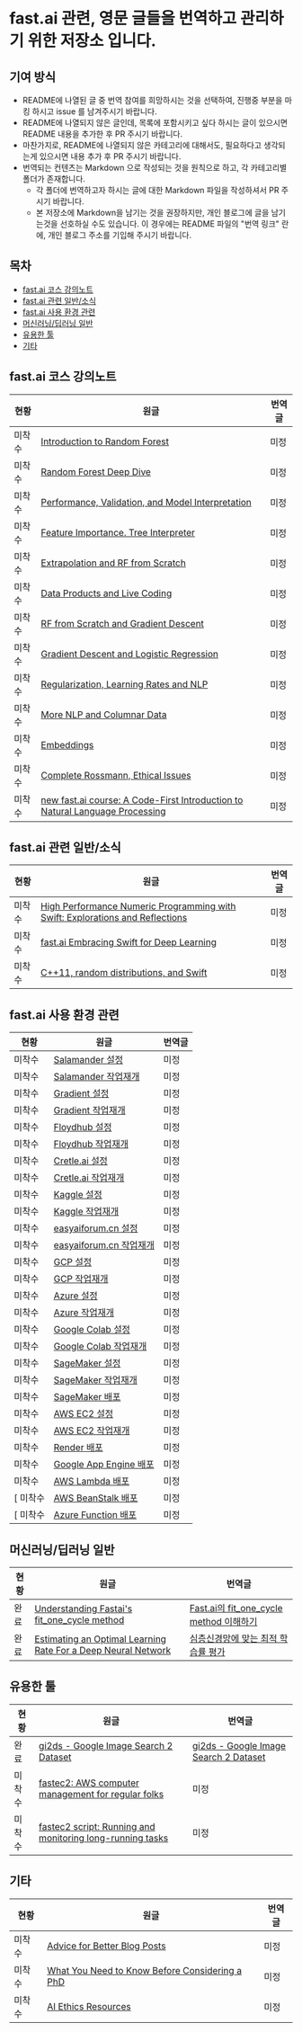 # fast.ai 관련, 영문 글들을 번역하고 관리하기 위한 저장소 입니다.

## 기여 방식

- README에 나열된 글 중 번역 참여를 희망하시는 것을 선택하여, 진행중 부분을 마킹 하시고 issue 를 남겨주시기 바랍니다.
- README에 나열되지 않은 글인데, 목록에 포함시키고 싶다 하시는 글이 있으시면 README 내용을 추가한 후 PR 주시기 바랍니다.
- 마찬가지로, README에 나열되지 않은 카테고리에 대해서도, 필요하다고 생각되는게 있으시면 내용 추가 후 PR 주시기 바랍니다.
- 번역되는 컨텐츠는 Markdown 으로 작성되는 것을 원칙으로 하고, 각 카테고리별 폴더가 존재합니다.
  - 각 폴더에 번역하고자 하시는 글에 대한 Markdown 파일을 작성하셔서 PR 주시기 바랍니다.
  - 본 저장소에 Markdown을 남기는 것을 권장하지만, 개인 블로그에 글을 남기는것을 선호하실 수도 있습니다. 이 경우에는 README 파일의 "번역 링크" 란에, 개인 블로그 주소를 기입해 주시기 바랍니다.

## 목차

- [fast.ai 코스 강의노트](#fastai-course-note)
- [fast.ai 관련 일반/소식](#fastai-common-news)
- [fast.ai 사용 환경 관련](#fastai-environments)
- [머신러닝/딥러닝 일반](#ml-dl-common)
- [유용한 툴](#useful-tools)
- [기타](#others)

<div id="fastai-course-note"></div>

## fast.ai 코스 강의노트

| 현황   | 원글                                                                                                                             | 번역글 |
| ------ | -------------------------------------------------------------------------------------------------------------------------------- | ------ |
| 미착수 | [Introduction to Random Forest](https://medium.com/@hiromi_suenaga/machine-learning-1-lesson-1-84a1dc2b5236)                     | 미정   |
| 미착수 | [Random Forest Deep Dive](https://medium.com/@hiromi_suenaga/machine-learning-1-lesson-2-d9aebd7dd0b0)                           | 미정   |
| 미착수 | [Performance, Validation, and Model Interpretation](https://medium.com/@hiromi_suenaga/machine-learning-1-lesson-3-fa4065d8cb1e) | 미정   |
| 미착수 | [Feature Importance. Tree Interpreter](https://medium.com/@hiromi_suenaga/machine-learning-1-lesson-4-a536f333b20d)              | 미정   |
| 미착수 | [Extrapolation and RF from Scratch](https://medium.com/@hiromi_suenaga/machine-learning-1-lesson-5-df45f0c99618)                 | 미정   |
| 미착수 | [Data Products and Live Coding](https://medium.com/@hiromi_suenaga/machine-learning-1-lesson-6-14bbb8180d49)                     | 미정   |
| 미착수 | [RF from Scratch and Gradient Descent](https://medium.com/@hiromi_suenaga/machine-learning-1-lesson-7-69c50bc5e9af)              | 미정   |
| 미착수 | [Gradient Descent and Logistic Regression](https://medium.com/@hiromi_suenaga/machine-learning-1-lesson-8-fa1a87064a53)          | 미정   |
| 미착수 | [Regularization, Learning Rates and NLP](https://medium.com/@hiromi_suenaga/machine-learning-1-lesson-9-689bbc828fd2)            | 미정   |
| 미착수 | [More NLP and Columnar Data](https://medium.com/@hiromi_suenaga/machine-learning-1-lesson-10-6ff502b2db45)                       | 미정   |
| 미착수 | [Embeddings](https://medium.com/@hiromi_suenaga/machine-learning-1-lesson-11-7564c3c18bbb)                                       | 미정   |
| 미착수 | [Complete Rossmann, Ethical Issues](https://medium.com/@hiromi_suenaga/machine-learning-1-lesson-12-6c2512e005a3)                | 미정   |
| 미착수 | [new fast.ai course: A Code-First Introduction to Natural Language Processing](https://www.fast.ai/2019/07/08/fastai-nlp/) | 미정  |

<div id="fastai-common-news"></div>

## fast.ai 관련 일반/소식

| 현황   | 원글                                                                                                                             | 번역글 |
| ------ | -------------------------------------------------------------------------------------------------------------------------------- | ------ |
| 미착수 | [High Performance Numeric Programming with Swift: Explorations and Reflections](https://www.fast.ai/2019/01/10/swift-numerics/) | 미정 |
| 미착수 | [fast.ai Embracing Swift for Deep Learning](https://www.fast.ai/2019/03/06/fastai-swift/) | 미정  |
| 미착수 | [C++11, random distributions, and Swift](https://www.fast.ai/2019/01/13/swift-random/) | 미정  |

<div id="fastai-environments"></div>

## fast.ai 사용 환경 관련

| 현황   | 원글                                                                                                                             | 번역글 |
| ------ | -------------------------------------------------------------------------------------------------------------------------------- | ------ |
| 미착수 | [Salamander 설정](https://course.fast.ai/start_salamander.html) | 미정 |
| 미착수 | [Salamander 작업재개](https://course.fast.ai/updage_salamander.html) | 미정 |
| 미착수 | [Gradient 설정](https://course.fast.ai/start_gradient.html) | 미정 |
| 미착수 | [Gradient 작업재개](https://course.fast.ai/updage_gradient.html) | 미정 |
| 미착수 | [Floydhub 설정](https://course.fast.ai/start_floydhub.html) | 미정 |
| 미착수 | [Floydhub 작업재개](https://course.fast.ai/updage_floydhub.html) | 미정 |
| 미착수 | [Cretle.ai 설정](https://course.fast.ai/start_crestle.html) | 미정 |
| 미착수 | [Cretle.ai 작업재개](https://course.fast.ai/updage_crestle.html) | 미정 |
| 미착수 | [Kaggle 설정](https://course.fast.ai/start_kaggle.html) | 미정 |
| 미착수 | [Kaggle 작업재개](https://course.fast.ai/updage_kaggle.html) | 미정 |
| 미착수 | [easyaiforum.cn 설정](https://course.fast.ai/start_easyaiforum.html) | 미정 |
| 미착수 | [easyaiforum.cn 작업재개](https://course.fast.ai/updage_easyaiforum.html) | 미정 |
| 미착수 | [GCP 설정](https://course.fast.ai/start_gcp.html) | 미정 |
| 미착수 | [GCP 작업재개](https://course.fast.ai/updage_gcp.html) | 미정 |
| 미착수 | [Azure 설정](https://course.fast.ai/start_azure.html) | 미정 |
| 미착수 | [Azure 작업재개](https://course.fast.ai/updage_azure.html) | 미정 |
| 미착수 | [Google Colab 설정](https://course.fast.ai/start_colab.html) | 미정 |
| 미착수 | [Google Colab 작업재개](https://course.fast.ai/updage_colab.html) | 미정 |
| 미착수 | [SageMaker 설정](https://course.fast.ai/start_sagemaker.html) | 미정 
| 미착수 | [SageMaker 작업재개](https://course.fast.ai/updage_sagemaker.html) | 미정 |
| 미착수 | [SageMaker 배포](https://course.fast.ai/deployment_amzn_sagemaker.html) | 미정 |
| 미착수 | [AWS EC2 설정](https://course.fast.ai/start_aws.html) | 미정 |
| 미착수 | [AWS EC2 작업재개](https://course.fast.ai/update_aws.html) | 미정 |
| 미착수 | [Render 배포](https://course.fast.ai/deployment_render.html) | 미정 |
| 미착수 | [Google App Engine 배포](https://course.fast.ai/deployment_google_app_engine.html) | 미정 | 
| 미착수 | [AWS Lambda 배포](https://course.fast.ai/deployment_aws_lambda.html) | 미정 | 
[ 미착수 | [AWS BeanStalk 배포](https://course.fast.ai/deployment_aws_beanstalk.html) | 미정 | 
[ 미착수 | [Azure Function 배포](https://course.fast.ai/deployment_azure_functions.html) | 미정 |

<div id="ml-dl-common"></div>

## 머신러닝/딥러닝 일반

| 현황 | 원글                                                                                                                                                                    | 번역글                                                                                                                                                     |
| ---- | ----------------------------------------------------------------------------------------------------------------------------------------------------------------------- | ---------------------------------------------------------------------------------------------------------------------------------------------------------- |
| 완료 | [Understanding Fastai's fit_one_cycle method](https://iconof.com/1cycle-learning-rate-policy/)                                                                          | [Fast.ai의 fit_one_cycle method 이해하기](https://github.com/jehyunlee/texts/blob/master/1cycle-learning-rate-policy/text.md)                              |
| 완료 | [Estimating an Optimal Learning Rate For a Deep Neural Network](https://towardsdatascience.com/estimating-optimal-learning-rate-for-a-deep-neural-network-ce32f2556ce0) | [심층신경망에 맞는 최적 학습률 평가](https://github.com/jehyunlee/texts/blob/master/estimating_an_optimal_learning_rate_for_a_deep_neural_network/text.md) |

<div id="useful-tools"></div>

## 유용한 툴

| 현황   | 원글                                                                                                     | 번역글 |
| ------ | -------------------------------------------------------------------------------------------------------- | ------ |
| 완료 | [gi2ds - Google Image Search 2 Dataset](https://github.com/toffebjorkskog/ml-tools/blob/master/gi2ds.md) | [gi2ds - Google Image Search 2 Dataset](https://github.com/fast-ai-kr/ko-translation/blob/master/tools/gi2ds.md)   |
| 미착수 | [fastec2: AWS computer management for regular folks](https://www.fast.ai/2019/02/15/fastec2/) | 미정   |
| 미착수 | [fastec2 script: Running and monitoring long-running tasks](https://www.fast.ai/2019/02/15/fastec2-script/) | 미정   |

<div id="others"></div>

## 기타

| 현황   | 원글                                                                                                     | 번역글 |
| ------ | -------------------------------------------------------------------------------------------------------- | ------ |
| 미착수 | [Advice for Better Blog Posts](https://www.fast.ai/2019/05/13/blogging-advice/) | 미정   |
| 미착수 | [What You Need to Know Before Considering a PhD](https://www.fast.ai/2018/08/27/grad-school/) | 미정  |
| 미착수 | [AI Ethics Resources](https://www.fast.ai/2018/09/24/ai-ethics-resources/) | 미정  |
